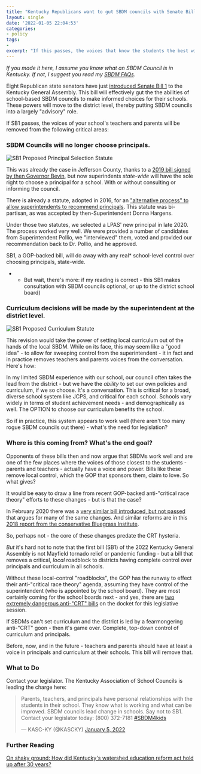 ```yaml
---
title: "Kentucky Republicans want to gut SBDM councils with Senate Bill 1"
layout: single
date: '2022-01-05 22:04:53'
categories:
- policy
tags:
- 
excerpt: "If this passes, the voices that know the students the best will be removed from the conversation."
---
```


*If you made it here, I assume you know what an SBDM Council is in Kentucky. If not, I suggest you read my [SBDM FAQs](https://benwilson.org/sbdm/faqs).*

Eight Republican state senators have just [introduced Senate Bill 1](https://apps.legislature.ky.gov/record/22rs/sb1.html) to the Kentucky General Assembly. This bill will effectively gut the the abilities of school-based SBDM councils to make informed choices for their schools. These powers will move to the district level, thereby putting SBDM councils into a largely "advisory" role.

If SB1 passes, the voices of your school's teachers and parents will be removed from the following critical areas:

### SBDM Councils will no longer choose principals. ### 

![SB1 Proposed Principal Selection Statute](/sbdm/assets/images/SB1-2022-principalselection.png)

This was already the case in Jefferson County, thanks to a [2019 bill signed by then Governor Bevin](https://www.wave3.com/2019/03/12/sb-passes-house-heads-bevins-desk/), but now superindents *state-wide* will have the sole right to choose a principal for a school. With or without consulting or informing the council.

There is already a statute, adopted in 2016, for an ["alternative process" to allow superintendents to recommend principals](https://www.wdrb.com/news/gov-bevin-signs-law-giving-jcps-superintendent-more-flexibility-in-hiring-principals/article_405f298f-e16a-59b0-abe9-1a3cae78716c.html). This statute was bi-partisan, as was accepted by then-Superintendent Donna Hargens. 

Under those two statutes, we selected a LPAS' new principal in late 2020. The process worked very well. We were provided a number of candidates from Superintendent Pollio, we "interviewed" them, voted and provided our recommendation back to Dr. Pollio, and he approved.

SB1, a GOP-backed bill, will do away with any real* school-level control over choosing principals, state-wide.

* - But wait, there's more: if my reading is correct - this SB1 makes consultation with SBDM councils optional, or up to the district school board)

### Curriculum decisions will be made by the superintendent at the district level. ###

![SB1 Proposed Curriculum Statute](/sbdm/assets/images/SB1-2022-curriculum.png)

This revision would take the power of setting local curriculum out of the hands of the local SBDM. While on its face, this may seem like a "good idea" - to allow for sweeping control from the superintendent - it in fact and in practice removes teachers and parents voices from the conversation. Here's how:

In my limited SBDM experience with our school, our council often takes the lead from the district - but we have the *ability* to set our own policies and curriculum, if we so choose. It's a conversation. This is critical for a broad, diverse school system like JCPS, and critical for each school. Schools vary widely in terms of student achievement needs - and demographically as well. The OPTION to choose our curriculum benefits the school. 

So if in practice, this system appears to work well (there aren't too many rogue SBDM councils out there) - what's the need for legislation? 

### Where is this coming from? What's the end goal? ###

Opponents of these bills then and now argue that SBDMs work well and are one of the few places where the voices of those closest to the students - parents and teachers - actually have a voice and power. Bills like these remove local control, which the GOP that sponsors them, claim to love. So what gives?

It would be easy to draw a line from recent GOP-backed anti-"critical race theory" efforts to these changes - but is that the case? 

In February 2020 there was a [very similar bill introduced, but not passed](https://www.courier-journal.com/story/news/politics/ky-legislature/2020/02/05/kentucky-bill-would-change-school-based-decision-making-councils-clears-committee/4660343002/) that argues for many of the same changes. And similar reforms are in this [2018 report from the conservative Bluegrass Institute](https://static1.squarespace.com/static/5f986190ec1e7d424e58d7f2/5fc51b03a6de3c605ec15075/5fc524d8a6de3c605ec2268e/1606755544306/Bluegrass-Institute_School-Based-Decision-Making-Research-Report_Formatted_01.17.18_v3.pdf?format=original). 

So, perhaps not - the core of these changes predate the CRT hysteria.

*But* it's hard not to note that the first bill (SB1) of the 2022 Kentucky General Assembly is not Mayfield tornado relief or pandemic funding - but a bill that removes a critical, *local* roadblock to districts having complete control over principals and curriculum in all schools. 

Without these local-control "roadblocks", the GOP has the runway to effect their anti-"critical race theory" agenda, assuming they have control of the superintendent (who is appointed by the school board). They are most certainly coming for the school boards next - and yes, there are [two extremely dangerous anti-"CRT" bills](https://twitter.com/oliviakrauth/status/1478564293780160513?s=20) on the docket for this legislative session. 

If SBDMs can't set curriculum and the district is led by a fearmongering anti-"CRT" goon - then it's game over. Complete, top-down control of curriculum and principals.

Before, now, and in the future - teachers and parents should have at least a voice in principals and curriculum at their schools. This bill will remove that.

### What to Do ###

Contact your legislator. The Kentucky Association of School Councils is leading the charge here:

<blockquote class="twitter-tweet"><p lang="en" dir="ltr">Parents, teachers, and principals have personal relationships with the students in their school. They know what is working and what can be improved. SBDM councils lead change in schools. Say not to SB1. Contact your legislator today: (800) 372-7181 <a href="https://twitter.com/hashtag/SBDM4kids?src=hash&amp;ref_src=twsrc%5Etfw">#SBDM4kids</a></p>&mdash; KASC-KY (@KASCKY) <a href="https://twitter.com/KASCKY/status/1478867666643439617?ref_src=twsrc%5Etfw">January 5, 2022</a></blockquote> <script async src="https://platform.twitter.com/widgets.js" charset="utf-8"></script>

### Further Reading ###
[On shaky ground: How did Kentucky's watershed education reform act hold up after 30 years?](https://www.courier-journal.com/story/news/2020/04/11/kera-30-how-did-kentucky-education-reform-act-hold-up/4870847002/)